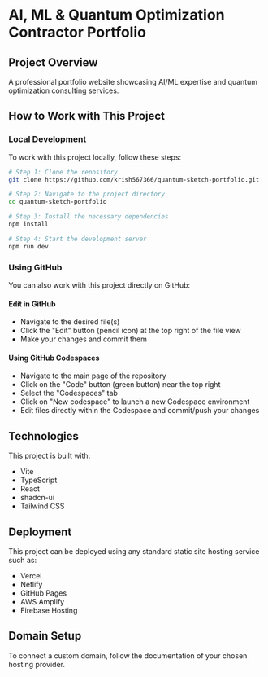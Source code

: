 # AI, ML & Quantum Optimization Contractor Portfolio

## Project Overview

A professional portfolio website showcasing AI/ML expertise and quantum optimization consulting services.

## How to Work with This Project

### Local Development

To work with this project locally, follow these steps:

```sh
# Step 1: Clone the repository
git clone https://github.com/krish567366/quantum-sketch-portfolio.git

# Step 2: Navigate to the project directory
cd quantum-sketch-portfolio

# Step 3: Install the necessary dependencies
npm install

# Step 4: Start the development server
npm run dev
```

### Using GitHub

You can also work with this project directly on GitHub:

#### Edit in GitHub

- Navigate to the desired file(s)
- Click the "Edit" button (pencil icon) at the top right of the file view
- Make your changes and commit them

#### Using GitHub Codespaces

- Navigate to the main page of the repository
- Click on the "Code" button (green button) near the top right
- Select the "Codespaces" tab
- Click on "New codespace" to launch a new Codespace environment
- Edit files directly within the Codespace and commit/push your changes

## Technologies

This project is built with:

- Vite
- TypeScript
- React
- shadcn-ui
- Tailwind CSS

## Deployment

This project can be deployed using any standard static site hosting service such as:

- Vercel
- Netlify
- GitHub Pages
- AWS Amplify
- Firebase Hosting

## Domain Setup

To connect a custom domain, follow the documentation of your chosen hosting provider.
